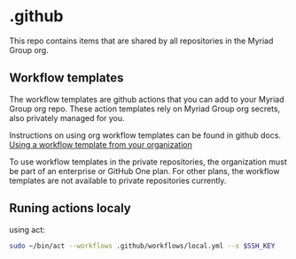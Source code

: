 # .github

This repo contains items that are shared by all repositories in the Myriad Group org.

## Workflow templates

The workflow templates are github actions that you can add to your Myriad Group org repo. These action templates rely on Myriad Group org secrets, also privately managed for you.

Instructions on using org workflow templates can be found in github docs.
[Using a workflow template from your organization](https://docs.github.com/en/actions/learn-github-actions/sharing-workflows-with-your-organization#using-a-workflow-template-from-your-organization)

To use workflow templates in the private repositories, the organization must be part of an enterprise or GitHub One plan. For other plans, the workflow templates are not available to private repositories currently.


## Runing actions localy

using act:

```bash
sudo ~/bin/act --workflows .github/workflows/local.yml --s $SSH_KEY
```
